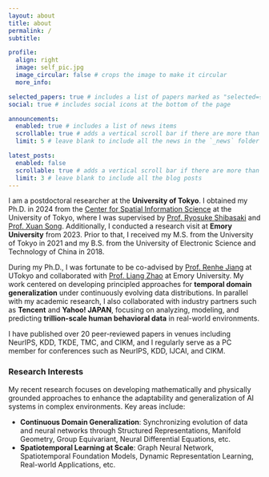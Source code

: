 ```yaml
---
layout: about
title: about
permalink: /
subtitle:

profile:
  align: right
  image: self_pic.jpg
  image_circular: false # crops the image to make it circular
  more_info:

selected_papers: true # includes a list of papers marked as "selected={true}"
social: true # includes social icons at the bottom of the page

announcements:
  enabled: true # includes a list of news items
  scrollable: true # adds a vertical scroll bar if there are more than 3 news items
  limit: 5 # leave blank to include all the news in the `_news` folder

latest_posts:
  enabled: false
  scrollable: true # adds a vertical scroll bar if there are more than 3 new posts items
  limit: 3 # leave blank to include all the blog posts
---
```


I am a postdoctoral researcher at the **University of Tokyo**. I obtained my Ph.D. in 2024 from the [Center for Spatial Information Science](https://www.csis.u-tokyo.ac.jp/) at the University of Tokyo, where I was supervised by [Prof. Ryosuke Shibasaki](https://scholar.google.com/citations?user=0UjOE4IAAAAJ) and [Prof. Xuan Song](https://scholar.google.com/citations?user=_qCSLpMAAAAJ). Additionally, I conducted a research visit at **Emory University** from 2023. Prior to that, I received my M.S. from the University of Tokyo in 2021 and my B.S. from the University of Electronic Science and Technology of China in 2018.

During my Ph.D., I was fortunate to be co-advised by [Prof. Renhe Jiang](https://www.renhejiang.com/) at UTokyo and collaborated with [Prof. Liang Zhao](https://cs.emory.edu/~lzhao41/) at Emory University. My work centered on developing principled approaches for **temporal domain generalization** under continuously evolving data distributions. In parallel with my academic research, I also collaborated with industry partners such as **Tencent** and **Yahoo! JAPAN**, focusing on analyzing, modeling, and predicting **trillion-scale human behavioral data** in real-world environments.

I have published over 20 peer-reviewed papers in venues including NeurIPS, KDD, TKDE, TMC, and CIKM, and I regularly serve as a PC member for conferences such as NeurIPS, KDD, IJCAI, and CIKM.


### Research Interests

My recent research focuses on developing mathematically and physically grounded approaches to enhance the adaptability and generalization of AI systems in complex environments. Key areas include:

- **Continuous Domain Generalization**: Synchronizing evolution of data and neural networks through Structured Representations, Manifold Geometry, Group Equivariant, Neural Differential Equations, etc.
- **Spatiotemporal Learning at Scale**: Graph Neural Network, Spatiotemporal Foundation Models, Dynamic Representation Learning, Real-world Applications, etc.